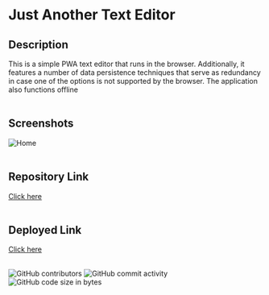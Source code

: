 # Just Another Text Editor

## Description
This is a simple PWA text editor that runs in the browser. Additionally, it features a number of data persistence techniques that serve as redundancy in case one of the options is not supported by the browser. The application also functions offline
<br>
<br>

## Screenshots
![Home](https://i.gyazo.com/9f651b93bcfa477b9eb78a34f4cb8cb0.png "Home")
<br>
<br>

## Repository Link
[Click here](https://github.com/ggeils/Text-Editor)
<br>
<br>

## Deployed Link
[Click here](https://text-editor-ggeils.herokuapp.com/)
<br>
<br>

![GitHub contributors](https://img.shields.io/github/contributors/ggeils/Text-Editor?style=for-the-badge) ![GitHub commit activity](https://img.shields.io/github/commit-activity/m/ggeils/Text-Editor?style=for-the-badge) ![GitHub code size in bytes](https://img.shields.io/github/languages/code-size/ggeils/Text-Editor?style=for-the-badge)